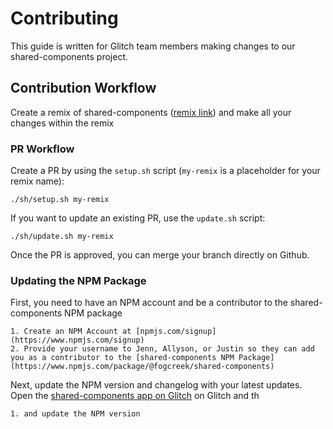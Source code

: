 # Contributing

This guide is written for Glitch team members making changes to our shared-components project.

## Contribution Workflow

Create a remix of shared-components ([remix link](https://glitch.com/edit/#!/remix/shared-components)) and make all your changes within the remix

### PR Workflow

Create a PR by using the `setup.sh` script (`my-remix` is a placeholder for your remix name):

`./sh/setup.sh my-remix`

If you want to update an existing PR, use the `update.sh` script:

`./sh/update.sh my-remix`

Once the PR is approved, you can merge your branch directly on Github.

### Updating the NPM Package

First, you need to have an NPM account and be a contributor to the shared-components NPM package
```
1. Create an NPM Account at [npmjs.com/signup](https://www.npmjs.com/signup)
2. Provide your username to Jenn, Allyson, or Justin so they can add you as a contributor to the [shared-components NPM Package](https://www.npmjs.com/package/@fogcreek/shared-components)
```

Next, update the NPM version and changelog with your latest updates.  
Open the [shared-components app on Glitch](https://shared-components.glitch.me) on Glitch and th
```
1. and update the NPM version
```





